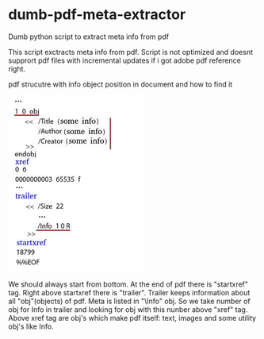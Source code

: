 # dumb-pdf-meta-extractor
Dumb python script to extract meta info from pdf

This script exctracts meta info from pdf. Script is not optimized and doesnt supprort pdf files with incremental updates if i got adobe pdf reference right.

pdf strucutre with info object position in document and how to find it

![pdf strucutre with meta info position](https://github.com/pavlov-o-a/dumb-pdf-meta-extractor/blob/main/pdf_meta_parcing.jpeg)

We should always start from bottom. At the end of pdf there is "startxref" tag. Right above startxref there is "trailer". Trailer keeps information about all "obj"(objects) of pdf. Meta is listed in "\Info" obj. So we take number of obj for Info in trailer and looking for obj with this nunber above "xref" tag. Above xref tag are obj's which make pdf itself: text, images and some utility obj's like Info.
